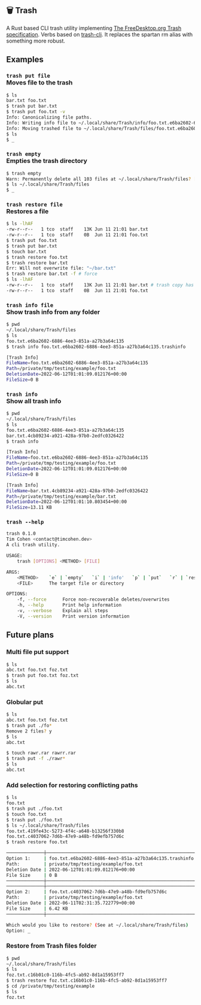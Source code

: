 ## 🗑 Trash

A Rust based CLI trash utility implementing [The FreeDesktop.org Trash specification](https://specifications.freedesktop.org/trash-spec/trashspec-1.0.html). Verbs based on [trash-cli](https://github.com/andreafrancia/trash-cli). It replaces the spartan rm alias with something more robust.

## Examples

### `trash put file` <br/> Moves file to the trash

```sh
$ ls
bar.txt foo.txt
$ trash put bar.txt
$ trash put foo.txt -v
Info: Canonicalizing file paths.
Info: Writing info file to ~/.local/share/Trash/info/foo.txt.e6ba2602-6886-4ee3-851a-a27b3a64c135.trashinfo
Info: Moving trashed file to ~/.local/share/Trash/files/foo.txt.e6ba2602-6886-4ee3-851a-a27b3a64c135
$ ls
$ _
```

### `trash empty` <br/> Empties the trash directory

```sh
$ trash empty
Warn: Permanently delete all 103 files at ~/.local/share/Trash/files? [y/n] y
$ ls ~/.local/share/Trash/files
$ _
```

### `trash restore file` <br/> Restores a file

```sh
$ ls -lhAF
-rw-r--r--   1 tco  staff    13K Jun 11 21:01 bar.txt
-rw-r--r--   1 tco  staff    0B  Jun 11 21:01 foo.txt
$ trash put foo.txt
$ trash put bar.txt
$ touch bar.txt
$ trash restore foo.txt
$ trash restore bar.txt
Err: Will not overwrite file: "~/bar.txt"
$ trash restore bar.txt -f # force
$ ls -lhAF
-rw-r--r--   1 tco  staff    13K Jun 11 21:01 bar.txt # trash copy has overwritten local copy
-rw-r--r--   1 tco  staff    0B  Jun 11 21:01 foo.txt
```

### `trash info file` <br/> Show trash info from any folder

```sh
$ pwd
~/.local/share/Trash/files
$ ls
foo.txt.e6ba2602-6886-4ee3-851a-a27b3a64c135
$ trash info foo.txt.e6ba2602-6886-4ee3-851a-a27b3a64c135.trashinfo

[Trash Info]
FileName=foo.txt.e6ba2602-6886-4ee3-851a-a27b3a64c135
Path=/private/tmp/testing/example/foo.txt
DeletionDate=2022-06-12T01:01:09.012176+00:00
FileSize=0 B
```

### `trash info` <br/> Show all trash info

```sh
$ pwd
~/.local/share/Trash/files
$ ls
foo.txt.e6ba2602-6886-4ee3-851a-a27b3a64c135
bar.txt.4cb89234-a921-428a-97b0-2edfc0326422
$ trash info

[Trash Info]
FileName=foo.txt.e6ba2602-6886-4ee3-851a-a27b3a64c135
Path=/private/tmp/testing/example/foo.txt
DeletionDate=2022-06-12T01:01:09.012176+00:00
FileSize=0 B

[Trash Info]
FileName=bar.txt.4cb89234-a921-428a-97b0-2edfc0326422
Path=/private/tmp/testing/example/bar.txt
DeletionDate=2022-06-12T01:01:10.803454+00:00
FileSize=13.11 KB
```

### `trash --help`

```sh
trash 0.1.0
Tim Cohen <contact@timcohen.dev>
A cli trash utility.

USAGE:
    trash [OPTIONS] <METHOD> [FILE]

ARGS:
    <METHOD>    `e` | `empty`   `i` | 'info'   `p` | `put`   `r` | `restore`
    <FILE>      The target file or directory

OPTIONS:
    -f, --force      Force non-recoverable deletes/overwrites
    -h, --help       Print help information
    -v, --verbose    Explain all steps
    -V, --version    Print version information
```

## Future plans

### Multi file put support

```sh
$ ls
abc.txt foo.txt foz.txt
$ trash put foo.txt foz.txt
$ ls
abc.txt
```

### Globular put

```sh
$ ls
abc.txt foo.txt foz.txt
$ trash put ./fo*
Remove 2 files? y
$ ls
abc.txt

$ touch rawr.rar rawrr.rar
$ trash put -f ./rawr*
$ ls
abc.txt
```

### Add selection for restoring conflicting paths

```sh
$ ls
foo.txt
$ trash put ./foo.txt
$ touch foo.txt
$ trash put ./foo.txt
$ ls ~/.local/share/Trash/files
foo.txt.419fe43c-5273-4f4c-a648-b13256f330b8
foo.txt.c4037062-7d6b-47e9-a48b-fd9efb757d6c
$ trash restore foo.txt

──────────────┼───────────────────────────────────────────────────────────────
Option 1:     | foo.txt.e6ba2602-6886-4ee3-851a-a27b3a64c135.trashinfo
Path:         | private/tmp/testing/example/foo.txt
Deletion Date | 2022-06-12T01:01:09.012176+00:00
File Size     | 0 B
──────────────┼───────────────────────────────────────────────────────────────
──────────────┼───────────────────────────────────────────────────────────────
Option 2:     | foo.txt.c4037062-7d6b-47e9-a48b-fd9efb757d6c
Path:         | private/tmp/testing/example/foo.txt
Deletion Date | 2022-06-11T02:31:35.722779+00:00
File Size     | 6.42 KB
──────────────┼───────────────────────────────────────────────────────────────

Which would you like to restore? (See at ~/.local/share/Trash/files)
Option: _

```

### Restore from Trash files folder

```sh
$ pwd
~/.local/share/Trash/files
$ ls
foz.txt.c16b01c0-116b-4fc5-ab92-8d1a15953ff7
$ trash restore foz.txt.c16b01c0-116b-4fc5-ab92-8d1a15953ff7
$ cd /private/tmp/testing/example
$ ls
foz.txt
```
